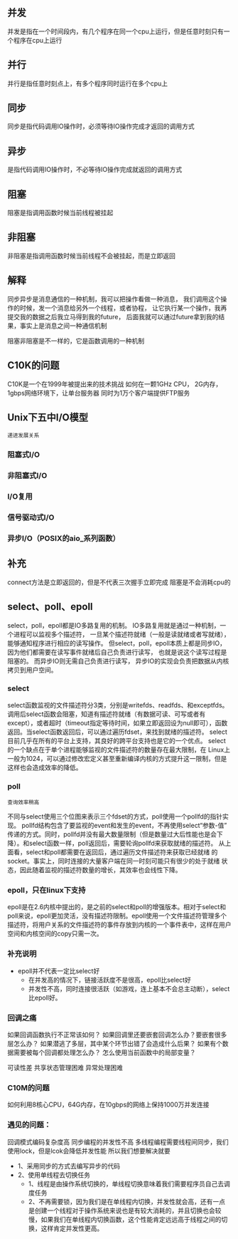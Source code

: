 ## 并发
并发是指在一个时间段内，有几个程序在同一个cpu上运行，但是任意时刻只有一个程序在cpu上运行
## 并行
并行是指任意时刻点上，有多个程序同时运行在多个cpu上
## 同步
同步是指代码调用IO操作时，必须等待IO操作完成才返回的调用方式
## 异步
是指代码调用IO操作时，不必等待IO操作完成就返回的调用方式
## 阻塞
阻塞是指调用函数时候当前线程被挂起
## 非阻塞
非阻塞是指调用函数时候当前线程不会被挂起，而是立即返回

## 解释
同步异步是消息通信的一种机制，我可以把操作看做一种消息，
我们调用这个操作的时候，发一个消息给另外一个线程，或者协程，
让它执行某一个操作，我再提交我的数据之后我立马得到我的future，
后面我就可以通过future拿到我的结果，事实上是消息之间一种通信机制

阻塞非阻塞是不一样的，它是函数调用的一种机制

## C10K的问题
C10K是一个在1999年被提出来的技术挑战
如何在一颗1GHz CPU， 2G内存，1gbps网络环境下，让单台服务器
同时为1万个客户端提供FTP服务

## Unix下五中I/O模型
    递进发展关系
### 阻塞式I/O
### 非阻塞式I/O
### I/O复用
### 信号驱动式I/O
### 异步I/O（POSIX的aio_系列函数）

## 补充
connect方法是立即返回的，但是不代表三次握手立即完成
阻塞是不会消耗cpu的

## select、poll、epoll
select，poll，epoll都是IO多路复用的机制。
IO多路复用就是通过一种机制，一个进程可以监视多个描述符，
一旦某个描述符就绪（一般是读就绪或者写就绪），
能够通知程序进行相应的读写操作。
但select，poll，epoll本质上都是同步IO，
因为他们都需要在读写事件就绪后自己负责进行读写，
也就是说这个读写过程是阻塞的。
而异步IO则无需自己负责进行读写，
异步IO的实现会负责把数据从内核拷贝到用户空间。

### select
select函数监视的文件描述符分3类，分别是writefds、readfds、和exceptfds。调用后select函数会阻塞，知道有描述符就绪（有数据可读、可写或者有except），或者超时（timeout指定等待时间，如果立即返回设为null即可），函数返回。当select函数返回后，可以通过遍历fdset，来找到就绪的描述符。
select目前几乎在所有的平台上支持，其良好的跨平台支持也是它的一个优点。
select的一个缺点在于单个进程能够监视的文件描述符的数量存在最大限制，在
Linux上一般为1024，可以通过修改宏定义甚至重新编译内核的方式提升这一限制，但是这样也会造成效率的降低。

### poll
    查询效率稍高
不同与select使用三个位图来表示三个fdset的方式，poll使用一个pollfd的指针实现。
pollfd结构包含了要监视的event和发生的event，不再使用select“参数-值”
传递的方式。同时，pollfd并没有最大数量限制（但是数量过大后性能也是会下降）。和select函数一样，poll返回后，需要轮询pollfd来获取就绪的描述符。
从上面看，select和poll都需要在返回后，通过遍历文件描述符来获取已经就绪
的socket。事实上，同时连接的大量客户端在同一时刻可能只有很少的处于就绪
状态，因此随着监视的描述符数量的增长，其效率也会线性下降。

### epoll，只在linux下支持
epoll是在2.6内核中提出的，是之前的select和poll的增强版本。相对于select和poll来说，epoll更加灵活，没有描述符限制。epoll使用一个文件描述符管理多个描述符，将用户关系的文件描述符的事件存放到内核的一个事件表中，这样在用户空间和内核空间的copy只需一次。

### 补充说明
- epoll并不代表一定比select好
    - 在并发高的情况下，链接活跃度不是很高，epoll比select好
    - 并发性不高，同时连接很活跃（如游戏，连上基本不会总主动断），select比epoll好。

### 回调之痛
如果回调函数执行不正常该如何？
如果回调里还要嵌套回调怎么办？要嵌套很多层怎么办？
如果潜逃了多层，其中某个环节出错了会造成什么后果？
如果有个数据需要被每个回调都处理怎么办？
怎么使用当前函数中的局部变量？

可读性差
共享状态管理困难
异常处理困难


### C10M的问题
如何利用8核心CPU，64G内存，在10gbps的网络上保持1000万并发连接

### 遇见的问题：
回调模式编码复杂度高
同步编程的并发性不高
多线程编程需要线程间同步，我们使用lock，但是lcok会降低并发性能
所以我们想要解决就要
- 1、采用同步的方式去编写异步的代码
- 2、使用单线程去切换任务
    - 1、线程是由操作系统切换的，单线程切换意味着我们需要程序员自己去调度任务
    - 2、不再需要锁，因为我们是在单线程内切换，并发性就会高，还有一点是创建一个线程对于操作系统来说也是有较大消耗的，并且切换也会较慢，如果我们在单线程内切换函数，这个性能肯定远远高于线程之间的切换，这样肯定并发性更高。


